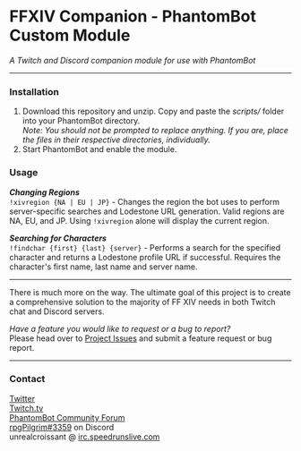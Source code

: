 # FFXIV Companion - PhantomBot Custom Module  

*A Twitch and Discord companion module for use with PhantomBot*  

---

### Installation

1. Download this repository and unzip. Copy and paste the *scripts/* folder into your PhantomBot directory.  
*Note: You should not be prompted to replace anything. If you are, place the files in their respective directories, individually.*
2. Start PhantomBot and enable the module.

### Usage

***Changing Regions***  
`!xivregion {NA | EU | JP}` - Changes the region the bot uses to perform server-specific searches and Lodestone URL generation. Valid regions are NA, EU, and JP. Using `!xivregion` alone will display the current region.  

***Searching for Characters***  
`!findchar {first} {last} {server}` - Performs a search for the specified character and returns a Lodestone profile URL if successful. Requires the character's first name, last name and server name.

---

There is much more on the way. The ultimate goal of this project is to create a comprehensive solution to the majority of FF XIV needs in both Twitch chat and Discord servers.

*Have a feature you would like to request or a bug to report?*  
Please head over to [Project Issues](https://github.com/onigiri070/FFXIV-Companion/issues) and submit a feature request or bug report.

---

### Contact  
[Twitter](https://twitter.com/rpgpilgrim)  
[Twitch.tv](https://twitch.tv/rpgpilgrim)  
[PhantomBot Community Forum](https://community.phantom.bot/u/unrealcroissant)  
[rpgPilgrim#3359](https://discordapp.com/) on Discord  
unrealcroissant @ [irc.speedrunslive.com](http://www.speedrunslive.com/channel/)
